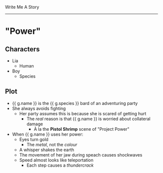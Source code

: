 Write Me A Story
****************

"Power"
=======

Characters
----------
- Lia
	- Human
- Boy
	- Species

Plot
----
- {{ g.name }} is the {{ g.species }} bard of an adventuring party
- She always avoids fighting
  - Her party assumes this is because she is scared of getting hurt
    - The _real_ reason is that {{ g.name }} is worried about collateral damage
      - À la the __Pistol Shrimp__ scene of "Project Power"
- When {{ g.name }} uses her power:
  - Eyes turn gold
    - The _metal_, not the _colour_
  - A whisper shakes the earth
  - The movement of her jaw during speach causes shockwaves
  - Speed almost looks like teleportation
    - Each step causes a _thundercrack_